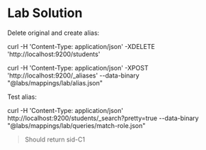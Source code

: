 # Lab Solution


Delete original and create alias:

curl -H 'Content-Type: application/json' -XDELETE 'http://localhost:9200/students' 

curl -H 'Content-Type: application/json' -XPOST 'http://localhost:9200/_aliases' --data-binary "@labs/mappings/lab/alias.json"

Test alias:


curl -H 'Content-Type: application/json' http://localhost:9200/students/_search?pretty=true --data-binary "@labs/mappings/lab/queries/match-role.json"

> Should return sid-C1